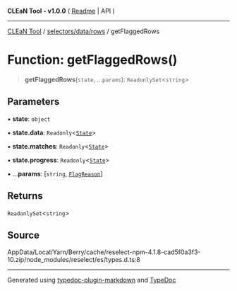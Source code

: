 **CLEaN Tool - v1.0.0** ( [Readme](../../../../README.md) \| API )

***

[CLEaN Tool](../../../../modules.md) / [selectors/data/rows](../README.md) / getFlaggedRows

# Function: getFlaggedRows()

> **getFlaggedRows**(`state`, ...`params`): `ReadonlySet`\<`string`\>

## Parameters

▪ **state**: `object`

▪ **state.data**: `Readonly`\<[`State`](../../../../reducers/data/interfaces/State.md)\>

▪ **state.matches**: `Readonly`\<[`State`](../../../progress/private/interfaces/State.md)\>

▪ **state.progress**: `Readonly`\<[`State`](../../../progress/private/interfaces/State.md)\>

▪ ...**params**: [`string`, [`FlagReason`](../../../../lib/fp/Flag/type-aliases/FlagReason.md)]

## Returns

`ReadonlySet`\<`string`\>

## Source

AppData/Local/Yarn/Berry/cache/reselect-npm-4.1.8-cad5f0a3f3-10.zip/node\_modules/reselect/es/types.d.ts:8

***

Generated using [typedoc-plugin-markdown](https://www.npmjs.com/package/typedoc-plugin-markdown) and [TypeDoc](https://typedoc.org/)
